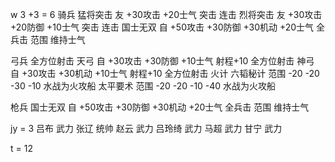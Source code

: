w 3 +3 = 6
骑兵
猛将突击	友 +30攻击	+20士气	突击 连击
烈将突击	友 +30攻击	+20防御	+10士气	突击 连击
国士无双	自 +50攻击	+30防御	+30机动	+20士气	全兵击 范围 维持士气

弓兵
全方位射击
天弓			自	+30攻击	+30防御	+10士气	射程+10 全方位射击
神弓			自	+30攻击	+30机动	+10士气	射程+10 全方位射击
火计 
六韬秘计	范围	-20	-20	-30	-10	水战为火攻船
太平要术	范围	-20	-20	-10	-40	水战为火攻船

枪兵
国士无双	自	+50攻击	+30防御	+30机动	+20士气	全兵击 范围 维持士气

jy = 3
吕布 武力
张辽 统帅
赵云 武力
吕玲绮 武力
马超 武力
甘宁 武力

t = 12